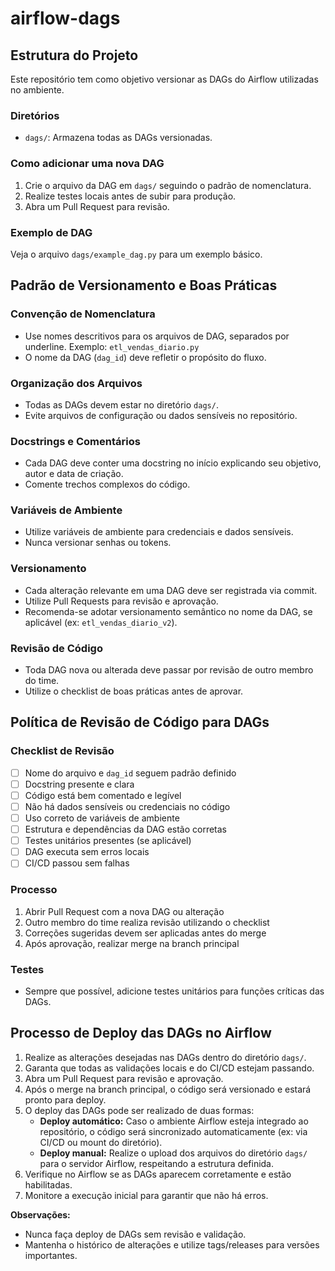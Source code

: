 # airflow-dags

## Estrutura do Projeto

Este repositório tem como objetivo versionar as DAGs do Airflow utilizadas no ambiente.

### Diretórios

- `dags/`: Armazena todas as DAGs versionadas.

### Como adicionar uma nova DAG

1. Crie o arquivo da DAG em `dags/` seguindo o padrão de nomenclatura.
2. Realize testes locais antes de subir para produção.
3. Abra um Pull Request para revisão.

### Exemplo de DAG

Veja o arquivo `dags/example_dag.py` para um exemplo básico.

## Padrão de Versionamento e Boas Práticas

### Convenção de Nomenclatura

- Use nomes descritivos para os arquivos de DAG, separados por underline. Exemplo: `etl_vendas_diario.py`
- O nome da DAG (`dag_id`) deve refletir o propósito do fluxo.

### Organização dos Arquivos

- Todas as DAGs devem estar no diretório `dags/`.
- Evite arquivos de configuração ou dados sensíveis no repositório.

### Docstrings e Comentários

- Cada DAG deve conter uma docstring no início explicando seu objetivo, autor e data de criação.
- Comente trechos complexos do código.

### Variáveis de Ambiente

- Utilize variáveis de ambiente para credenciais e dados sensíveis.
- Nunca versionar senhas ou tokens.

### Versionamento

- Cada alteração relevante em uma DAG deve ser registrada via commit.
- Utilize Pull Requests para revisão e aprovação.
- Recomenda-se adotar versionamento semântico no nome da DAG, se aplicável (ex: `etl_vendas_diario_v2`).

### Revisão de Código

- Toda DAG nova ou alterada deve passar por revisão de outro membro do time.
- Utilize o checklist de boas práticas antes de aprovar.

## Política de Revisão de Código para DAGs

### Checklist de Revisão
- [ ] Nome do arquivo e `dag_id` seguem padrão definido
- [ ] Docstring presente e clara
- [ ] Código está bem comentado e legível
- [ ] Não há dados sensíveis ou credenciais no código
- [ ] Uso correto de variáveis de ambiente
- [ ] Estrutura e dependências da DAG estão corretas
- [ ] Testes unitários presentes (se aplicável)
- [ ] DAG executa sem erros locais
- [ ] CI/CD passou sem falhas

### Processo
1. Abrir Pull Request com a nova DAG ou alteração
2. Outro membro do time realiza revisão utilizando o checklist
3. Correções sugeridas devem ser aplicadas antes do merge
4. Após aprovação, realizar merge na branch principal

### Testes

- Sempre que possível, adicione testes unitários para funções críticas das DAGs.

## Processo de Deploy das DAGs no Airflow

1. Realize as alterações desejadas nas DAGs dentro do diretório `dags/`.
2. Garanta que todas as validações locais e do CI/CD estejam passando.
3. Abra um Pull Request para revisão e aprovação.
4. Após o merge na branch principal, o código será versionado e estará pronto para deploy.
5. O deploy das DAGs pode ser realizado de duas formas:
	- **Deploy automático:** Caso o ambiente Airflow esteja integrado ao repositório, o código será sincronizado automaticamente (ex: via CI/CD ou mount do diretório).
	- **Deploy manual:** Realize o upload dos arquivos do diretório `dags/` para o servidor Airflow, respeitando a estrutura definida.
6. Verifique no Airflow se as DAGs aparecem corretamente e estão habilitadas.
7. Monitore a execução inicial para garantir que não há erros.

**Observações:**
- Nunca faça deploy de DAGs sem revisão e validação.
- Mantenha o histórico de alterações e utilize tags/releases para versões importantes.
